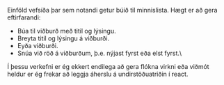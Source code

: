 Einföld vefsíða þar sem notandi getur búið til minnislista.
Hægt er að gera eftirfarandi:
- Búa til viðburð með titil og lýsingu.
- Breyta titil og lýsingu á viðburði.
- Eyða viðburði.
- Snúa við röð á viðburðum, þ.e. nýjast fyrst eða elst fyrst.\

Í þessu verkefni er ég ekkert endilega að gera flókna virkni eða viðmót heldur er ég frekar að leggja áherslu á undirstöðuatriðin í react.
